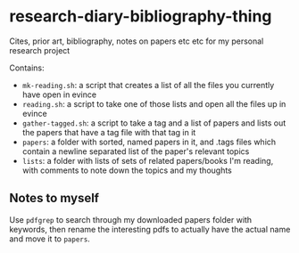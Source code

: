 # research-diary-bibliography-thing
Cites, prior art, bibliography, notes on papers etc etc for my personal research project

Contains:
- `mk-reading.sh`: a script that creates a list of all the files you currently have open in evince
- `reading.sh`: a script to take one of those lists and open all the files up in evince
- `gather-tagged.sh`: a script to take a tag and a list of papers and lists out the papers that have a tag file with that tag in it
- `papers`: a folder with sorted, named papers in it, and .tags files which contain a newline separated list of the paper's relevant topics
- `lists`: a folder with lists of sets of related papers/books I'm reading, with comments to note down the topics and my thoughts

## Notes to myself

Use `pdfgrep` to search through my downloaded papers folder with keywords, then rename the interesting pdfs to actually have the actual name and move it to `papers`.
